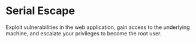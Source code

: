 # Serial Escape

Exploit vulnerabilities in the web application, gain access to the underlying machine, and escalate your privileges to become the root user.

